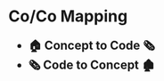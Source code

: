# Co/Co Mapping

<div style="font-size: 1.5em;">

* **🏠 Concept to Code 🗞️**
* **🗞️ Code to Concept 🏚️**

<!--

1. Concept to code is, how *easily* can you implement what you designed?
2. Code to concept is, how *easily* can you figure out what the concept is?
3. Where control flow came from, where it will go to?

-->

</div>
